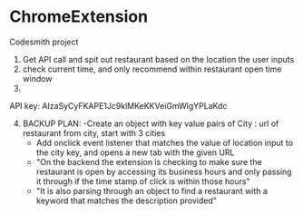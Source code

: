 # ChromeExtension

Codesmith project

1.  Get API call and spit out restaurant based on the location the user inputs
2.  check current time, and only recommend within restaurant open time window
3.

API key: AIzaSyCyFKAPE1Jc9klMKeKKVeiGmWlgYPLaKdc


4. BACKUP PLAN:
    -Create an object with key value pairs of City : url of restaurant from city, start with 3 cities
    - Add onclick event listener that matches the value of location input to the city key, and opens a new tab with the given URL
    - "On the backend the extension is checking to make sure the restaurant is open by accessing its business hours and only passing it through if the time stamp of click is within those hours"
    - "It is also parsing through an object to find a restaurant with a keyword that matches the description provided"
    
